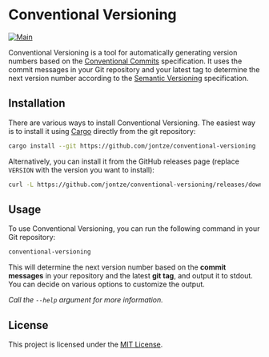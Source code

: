 # Conventional Versioning

[![Main](https://github.com/jontze/conventional-versioning/actions/workflows/main.yml/badge.svg?branch=main&event=push)](https://github.com/jontze/conventional-versioning/actions/workflows/main.yml)

Conventional Versioning is a tool for automatically generating version numbers based on the [Conventional Commits](https://www.conventionalcommits.org/) specification. It uses the commit messages in your Git repository and your latest tag to determine the next version number according to the [Semantic Versioning](https://semver.org/) specification.

## Installation

There are various ways to install Conventional Versioning. The easiest way is to install it using [Cargo](https://doc.rust-lang.org/cargo/getting-started/installation.html) directly from the git repository:

```sh
cargo install --git https://github.com/jontze/conventional-versioning
```

Alternatively, you can install it from the GitHub releases page (replace `VERSION` with the version you want to install):

```sh
curl -L https://github.com/jontze/conventional-versioning/releases/download/VERSION/conventional-versioning-VERSION-x86_64-unknown-linux-musl.tar.gz | tar -xz
```

## Usage

To use Conventional Versioning, you can run the following command in your Git repository:

```sh
conventional-versioning
```

This will determine the next version number based on the **commit messages** in your repository and the latest **git tag**, and output it to stdout. You can decide on various options to customize the output.

_Call the `--help` argument for more information._

## License

This project is licensed under the [MIT License](./LICENSE).
